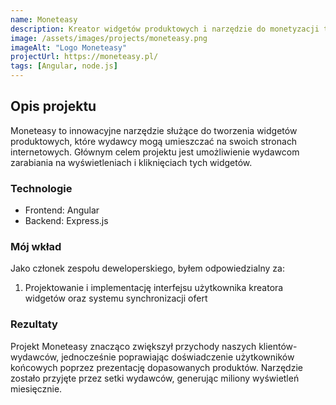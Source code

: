 ```yaml
---
name: Moneteasy
description: Kreator widgetów produktowych i narzędzie do monetyzacji treści wykorzystywane przez wydawców
image: /assets/images/projects/moneteasy.png
imageAlt: "Logo Moneteasy"
projectUrl: https://moneteasy.pl/
tags: [Angular, node.js]
---
```


## Opis projektu

Moneteasy to innowacyjne narzędzie służące do tworzenia widgetów produktowych, które wydawcy mogą umieszczać na swoich stronach internetowych. Głównym celem projektu jest umożliwienie wydawcom zarabiania na wyświetleniach i kliknięciach tych widgetów.

### Technologie

- Frontend: Angular
- Backend: Express.js

### Mój wkład

Jako członek zespołu deweloperskiego, byłem odpowiedzialny za:

1. Projektowanie i implementację interfejsu użytkownika kreatora widgetów oraz systemu synchronizacji ofert

### Rezultaty

Projekt Moneteasy znacząco zwiększył przychody naszych klientów-wydawców, jednocześnie poprawiając doświadczenie użytkowników końcowych poprzez prezentację dopasowanych produktów. Narzędzie zostało przyjęte przez setki wydawców, generując miliony wyświetleń miesięcznie.
